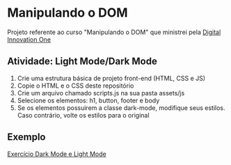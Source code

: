 # Manipulando o DOM

Projeto referente ao curso "Manipulando o DOM" que ministrei pela [Digital Innovation One](https://web.dio.me/home)

## Atividade: Light Mode/Dark Mode

1. Crie uma estrutura básica de projeto front-end (HTML, CSS e JS)
2. Copie o HTML e o CSS deste repositório
3. Crie um arquivo chamado scripts.js na sua pasta assets/js
4. Selecione os elementos: h1, button, footer e body
5. Se os elementos possuirem a classe dark-mode, modifique seus estilos. Caso contrário, volte os estilos para o original

## Exemplo

[Exercício Dark Mode e Light Mode](./dark-mode-exercicio.gif)
